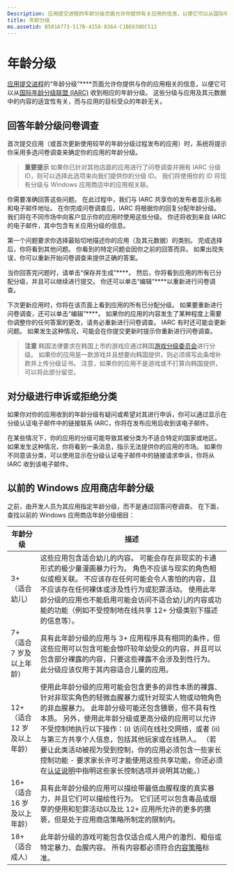 ```yaml
---
Description: 应用提交进程的年龄分级页面允许你提供有关应用的信息，以便它可以从国际年龄分级联盟 (IARC) 收到相应的年龄分级。
title: 年龄分级
ms.assetid: B501A773-517B-4158-8364-C1BE630DC512
---
```


# 年龄分级

[应用提交进程](app-submissions.md)的“年龄分级”****页面允许你提供与你的应用相关的信息，以便它可以从[国际年龄分级联盟 (IARC)](http://go.microsoft.com/fwlink/p/?LinkId=716854) 收到相应的年龄分级。 这些分级与应用及其元数据中的内容的适宜性有关，而与应用的目标受众的年龄无关。

## 回答年龄分级问卷调查

首次提交应用（或首次更新使用较早的年龄分级过程发布的应用）时，系统将提示你采用多选问卷调查来确定你的应用的年龄分级。

> **重要提示** 如果你已针对其他店面的应用进行了问卷调查并拥有 IARC 分级 ID，则可以选择此选项来向我们提供你的分级 ID。 我们将使用你的 ID 将现有分级与 Windows 应用商店中的应用相关联。

你需要准确回答这些问题。 在此过程中，我们与 IARC 共享你的发布者显示名称和电子邮件地址。 在你完成问卷调查后，IARC 将根据你的回复分配年龄分级。 我们将在不同市场中向客户显示你的应用时使用这些分级。 你还将收到来自 IARC 的电子邮件，其中包含有关应用分级的信息。

第一个问题要求你选择最贴切地描述你的应用（及其元数据）的类别。 完成选择后，你将看到其他问题。 你看到的特定问题会因你之前的回答而异。 如果出现失误，你可以重新开始问卷调查来提供正确的答案。

当你回答完问题时，请单击“保存并生成”****。 然后，你将看到应用的所有已分配分级，并且可以继续进行提交。 你还可以单击“编辑”****以重新进行问卷调查。

下次更新应用时，你将在该页面上看到应用的所有已分配分级。 如果要重新进行问卷调查，还可以单击“编辑”****。 如果你的应用的内容发生了某种程度上需要你调整你的任何答案的更改，请务必重新进行问卷调查。 IARC 有时还可能会更新问题。 如果发生这种情况，可能会在你提交更新时提示你重新进行问卷调查。

> **注意** 韩国法律要求在韩国上市的游戏应通过韩国[游戏分级委员会](http://go.microsoft.com/fwlink/p/?LinkId=228256)进行分级。 如果你的应用是一款游戏并且想要向韩国提供，则必须填写此条增补款并上传分级证书。 注意，如果你的应用不是游戏或不打算向韩国提供，可以将此部分留空。

## 对分级进行申诉或拒绝分类

如果你对你的应用收到的年龄分级有疑问或希望对其进行申诉，你可以通过显示在分级认证电子邮件中的链接联系 IARC，你将在发布应用后收到该电子邮件。

在某些情况下，你的应用的分级可能导致其被分类为不适合特定的国家或地区。 如果发生这种情况，你将看到一条消息，指示无法提供你的应用的市场。 如果你不同意该分类，可以使用显示在分级认证电子邮件中的链接请求申诉，你将从 IARC 收到该电子邮件。

## 以前的 Windows 应用商店年龄分级


之前，由开发人员为其应用指定年龄分级，而不是通过回答问卷调查。 在下面，查找以前的 Windows 应用商店年龄分级细目：

| 年龄分级                           | 描述                            |
|--------------------------------------|----------------------------------------|
| 3+（适合幼儿）     | 这些应用包含适合幼儿的内容。 可能会存在非现实的卡通形式的极少量漫画暴力行为。 角色不应该与现实的角色相似或相关联。 不应该存在任何可能会令人害怕的内容，且不应该存在任何裸体或涉及性行为或犯罪活动。 使用此年龄分级的应用也不能启用可能会访问不适合幼儿的内容或功能的功能（例如不受控制地在线共享 12+ 分级类别下描述的信息等）。            |
| 7+（适合 7 岁及以上年龄）   | 具有此年龄分级的应用与 3+ 应用程序具有相同的条件，但这些应用可以包含可能会惊吓较年幼受众的内容，并且可以包含部分裸露的内容，只要这些裸露不会涉及到性行为。 此分级应该仅用于其内容适合儿童的应用。                                                                                   |
| 12+（适合 12 岁及以上年龄） | 使用此年龄分级的应用可能会包含更多的非性本质的裸露、针对非现实角色的轻微血腥暴力或针对现实人物或动物角色的非血腥暴力。 此年龄分级可能还包含猥亵，但不具有性本质。 另外，使用此年龄分级或更高分级的应用可以允许不受控制地执行以下操作：(i) 访问在线社交网络，或者 (ii) 与第三方共享个人信息，包括其他玩家或在线熟人。 （若要让此类活动被视为受到控制，你的应用必须包含一些家长控制功能 - 要求家长许可才能使用这些共享功能，你还必须在[认证说明](notes-for-certification.md)中指明这些家长控制选项并说明其功能。） |
| 16+（适合 16 岁及以上年龄） | 具有此年龄分级的应用可以描绘带最低血腥程度的真实暴力，并且它们可以描绘性行为。 它们还可以包含毒品或烟草的使用和犯罪活动以及比 12+ 应用所允许的更多的猥亵，但是处于应用商店策略所制定的限制内。                                                                                                                           |
| 18+（适合成人）            | 此年龄分级的游戏可能包含仅适合成人用户的激烈、粗俗或特定暴力、血腥内容。 所有内容都必须符合[内容策略](https://msdn.microsoft.com/library/windows/apps/dn764944)标准。                                                                                                                                                            |


<!--HONumber=Mar16_HO1-->


